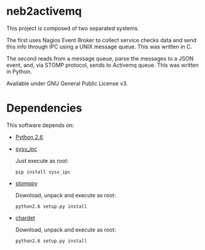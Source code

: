 neb2activemq
============

This project is composed of two separated systems.

The first uses Nagios Event Broker to collect service checks data and send this info through IPC using a UNIX message queue. This was written in C.

The second reads from a message queue, parse the messages to a JSON event, and, via STOMP protocol, sends to Activemq queue. This was written in Python.

Available under GNU General Public License v3.


Dependencies
============

This software depends on:

- [Python 2.6](http://www.python.org/download/)

- [sysv_ipc](http://pypi.python.org/pypi/sysv_ipc)

  Just execute as root:

    `pip install sysv_ipc`

- [stomppy](http://stomppy.googlecode.com/)

  Download, unpack and execute as root:

    `python2.6 setup.py install`

- [chardet](http://chardet.feedparser.org/)

  Download, unpack and execute as root:

    `python2.6 setup.py install`
